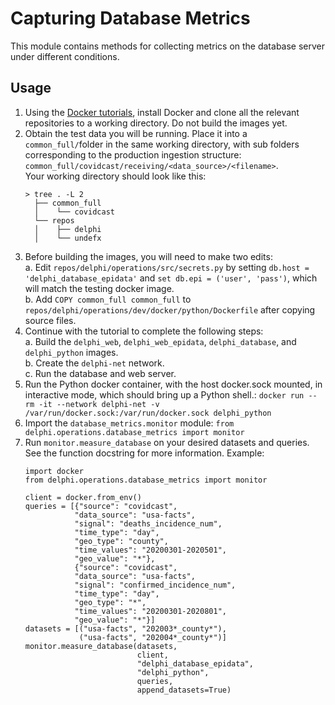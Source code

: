 # Capturing Database Metrics
This module contains methods for collecting metrics on the database server under different conditions.

## Usage

1. Using the [Docker tutorials](https://github.com/cmu-delphi/delphi-epidata/blob/main/docs/epidata_development.md),
install Docker and clone all the relevant repositories to a working directory. Do not build the images yet.
2. Obtain the test data you will be running. Place it into a `common_full/`folder in the same working directory, with 
sub folders corresponding to the production ingestion structure: `common_full/covidcast/receiving/<data_source>/<filename>`.  
   Your working directory should look like this:  
   ```
   > tree . -L 2
     ├── common_full   
     │    └── covidcast  
     └── repos  
     │    ├── delphi  
     │    └── undefx  
    ```
3. Before building the images, you will need to make two edits:  
    a. Edit `repos/delphi/operations/src/secrets.py` by setting `db.host = 'delphi_database_epidata'` and 
    `set db.epi = ('user', 'pass')`, which will match the testing docker image.  
    b. Add `COPY common_full common_full` to `repos/delphi/operations/dev/docker/python/Dockerfile` after copying source files.
4. Continue with the tutorial to complete the following steps:  
    a. Build the `delphi_web`, `delphi_web_epidata`, `delphi_database`, and `delphi_python` images.   
    b. Create the `delphi-net` network.  
    c. Run the database and web server.  
5. Run the Python docker container, with the host docker.sock mounted,
in interactive mode, which should bring up a Python shell.: 
`docker run --rm -it --network delphi-net -v /var/run/docker.sock:/var/run/docker.sock delphi_python`
6. Import the `database_metrics.monitor` module: `from delphi.operations.database_metrics import monitor`
7. Run `monitor.measure_database` on your desired datasets and queries. See the function 
docstring for more information. Example: 
    ```
    import docker
    from delphi.operations.database_metrics import monitor
    
    client = docker.from_env()
    queries = [{"source": "covidcast",
               "data_source": "usa-facts",
               "signal": "deaths_incidence_num",
               "time_type": "day",
               "geo_type": "county",
               "time_values": "20200301-2020501",
               "geo_value": "*"},
               {"source": "covidcast",
               "data_source": "usa-facts",
               "signal": "confirmed_incidence_num",
               "time_type": "day",
               "geo_type": "*",
               "time_values": "20200301-2020801",
               "geo_value": "*"}]
    datasets = [("usa-facts", "202003*_county*"), 
                ("usa-facts", "202004*_county*")]
    monitor.measure_database(datasets,
                             client,
                             "delphi_database_epidata",
                             "delphi_python",
                             queries,
                             append_datasets=True)
    ```
